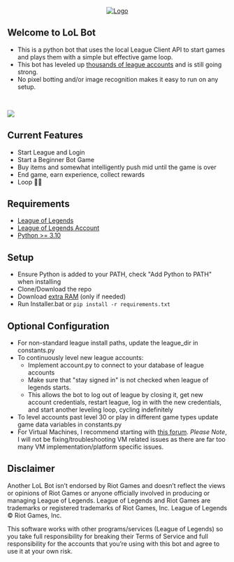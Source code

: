 <p align="center">
  <a href="https://github.com/iholston/lol-bot">
    <img src="https://github.com/iholston/lol-bot/assets/32341824/71f35164-c8a6-42ca-a254-68d8be92780e" alt="Logo">
  </a>
</p>

## Welcome to LoL Bot
- This is a python bot that uses the local League Client API to start games and plays them with a simple but effective game loop.
- This bot has leveled up [thousands of league accounts](https://www.playerauctions.com/lol-account/) and is still going strong.
- No pixel botting and/or image recognition makes it easy to run on any setup.

</br>
<p align="left">
  <img src="https://user-images.githubusercontent.com/32341824/231916860-8cdaa0bb-c808-48f7-8afe-5cd151501a98.gif")
</p>

## Current Features
- Start League and Login
- Start a Beginner Bot Game
- Buy items and somewhat intelligently push mid until the game is over
- End game, earn experience, collect rewards
- Loop 🥡🧋

## Requirements
- [League of Legends](https://signup.leagueoflegends.com/en-us/signup/download)
- [League of Legends Account](https://signup.leagueoflegends.com/en-us/signup/index)
- [Python >= 3.10](https://www.python.org/downloads/)

## Setup
- Ensure Python is added to your PATH, check "Add Python to PATH" when installing
- Clone/Download the repo
- Download [extra RAM](https://downloadmoreram.com/) (only if needed)
- Run Installer.bat or ```pip install -r requirements.txt```

## Optional Configuration
- For non-standard league install paths, update the league_dir in constants.py
- To continuously level new league accounts:
  - Implement account.py to connect to your database of league accounts
  - Make sure that "stay signed in" is not checked when league of legends starts. 
  - This allows the bot to log out of league by closing it, get new account credentials, restart league, log in with the new credentials, and start another leveling loop, cycling indefinitely
- To level accounts past level 30 or play in different game types update game data variables in constants.py
- For Virtual Machines, I recommend starting with [this forum](https://www.unknowncheats.me/forum/league-of-legends/480977-run-league-legends-virtual-machine-vmware.html). *Please Note*, I will not be fixing/troubleshooting VM related issues as there are far too many VM implementation/platform specific issues. 

## Disclaimer
Another LoL Bot isn’t endorsed by Riot Games and doesn’t reflect the views or opinions of Riot Games or anyone officially involved in producing or managing League of Legends. League of Legends and Riot Games are trademarks or registered trademarks of Riot Games, Inc. League of Legends © Riot Games, Inc.

This software works with other programs/services (League of Legends) so you take full responsibility for breaking their Terms of Service and full responsibility for the accounts that you’re using with this bot and agree to use it at your own risk.
